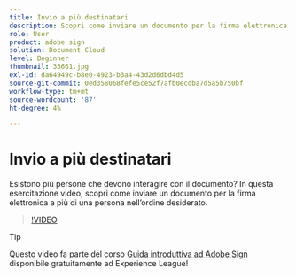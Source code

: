 ```yaml
---
title: Invio a più destinatari
description: Scopri come inviare un documento per la firma elettronica a più persone nell’ordine desiderato
role: User
product: adobe sign
solution: Document Cloud
level: Beginner
thumbnail: 33661.jpg
exl-id: da64949c-b8e0-4923-b3a4-43d2d6dbd4d5
source-git-commit: 0ed358068fefe5ce52f7afb0ecdba7d5a5b750bf
workflow-type: tm+mt
source-wordcount: '87'
ht-degree: 4%

---
```


# Invio a più destinatari

Esistono più persone che devono interagire con il documento? In questa esercitazione video, scopri come inviare un documento per la firma elettronica a più di una persona nell’ordine desiderato.

>[!VIDEO](https://video.tv.adobe.com/v/33661?hidetitle=true)

>[!TIP]
>
>Questo video fa parte del corso [Guida introduttiva ad Adobe Sign](https://experienceleague.adobe.com/?recommended=Sign-U-1-2020.1) disponibile gratuitamente ad Experience League!
